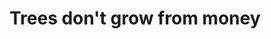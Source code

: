 ---
pid: LLG103
title: Trees don't grow from money
location_transcription: The Parkway
zipcode: '19116'
outside_phl: 
neighborhood: Somerton,Bustleton
age: '16'
age_range: 13-19
instagram: 
image_file_name: LLG_103.jpg
proposal_transcription: |-
  To preserving nature


  Painted ceramic

  copper tubing
topic: Environment,Sustainability
topic_summary: 0, 0
type: Tree,Sculpture Statue
keywords_other: nature preserve, conservationism, $
credit: Raia Stern
image_labels: 
twitter: 
facebook: 
permalink: "/monuments/llg103/"
layout: item-page
---